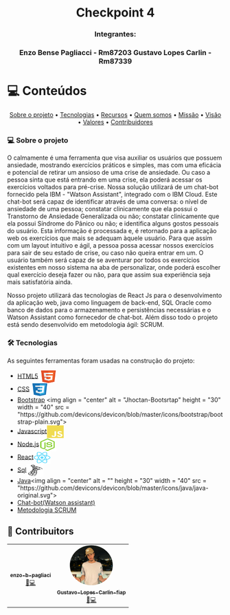 <h1 align="center">
    Checkpoint 4
</h1>
<h3 align="center"> 
	Integrantes:
</h3>
<h3 align="center"> 
	Enzo Bense Pagliacci - Rm87203
  Gustavo Lopes Carlin - Rm87339
</h3>

💻 Conteúdos
===================
<p align="center">
 <a href="#-sobre-o-projeto">Sobre o projeto</a> •
 <a href="#-tecnologias">Tecnologias</a> • 
 <a href="#-recursos">Recursos</a> • 
 <a href="#-quem-somos">Quem somos</a> • 
 <a href="#-missão">Missão</a> • 
 <a href="#-visão">Visão</a> • 
 <a href="#-valores">Valores</a> • 
<a href="#-contribuitors">Contribuidores</a>
</p>

### 💻 Sobre o projeto
O calmamente é uma ferramenta que visa auxiliar os usuários que possuem ansiedade, mostrando exercícios práticos e simples, mas com uma eficácia e potencial de retirar um ansioso de uma crise de ansiedade. Ou caso a pessoa sinta que está entrando em uma crise, ela poderá acessar os exercícios voltados para pré-crise.
Nossa solução utilizará de um chat-bot fornecido pela IBM - "Watson Assistant", integrado com o IBM Cloud. Este chat-bot será capaz de identificar através de uma conversa: o nível de ansiedade de uma pessoa; constatar clinicamente que ela possui o Transtorno de Ansiedade Generalizada ou não; constatar clinicamente que ela possui Síndrome do Pânico ou não; e identifica alguns gostos pessoais do usuário. Esta informação é processada e, é retornado para a aplicação web os exercícios que mais se adequam àquele usuário.
Para que assim com um layout intuitivo e ágil, a pessoa possa acessar nossos exercícios para sair de seu estado de crise, ou caso não queira entrar em um. O usuário também será capaz de se aventurar por todos os exercícios existentes em nosso sistema na aba de personalizar, onde poderá escolher qual exercício deseja fazer ou não, para que assim sua experiência seja mais satisfatória ainda.

Nosso projeto utilizará das tecnologias de React Js para o desenvolvimento da aplicação web, java como linguagem de back-end, SQL Oracle como banco de dados para o armazenamento e persistências necessárias e o Watson Assistant como fornecedor de chat-bot. Além disso todo o projeto está sendo desenvolvido em metodologia ágil: SCRUM.

### 🛠 Tecnologias

As seguintes ferramentas foram usadas na construção do projeto:

- [HTML5](https://www.devmedia.com.br/o-que-e-o-html5/25820) <img align = "center" alt = "HTML" height = "30" width = "40" src = "https://raw.githubusercontent.com/devicons/devicon/master/icons/html5/html5-original.svg ">
- [CSS](https://developer.mozilla.org/pt-BR/docs/Web/CSS0) <img align = "center" alt = "CSS" height = "30" width = "40" src = "https://raw.githubusercontent.com/devicons/devicon/master/icons/css3/css3-original.svg ">
- [Bootstrap](https://pt.wikipedia.org/wiki/Bootstrap_(framework_front-end)) <img align = "center" alt = "Jhoctan-Bootsrtap" height = "30" width = "40" src = "https://github.com/devicons/devicon/blob/master/icons/bootstrap/bootstrap-plain.svg">
- [Javascript](https://developer.mozilla.org/pt-BR/docs/Web/JavaScript)<img align = "center" alt = "javascript" height = "30" width = "40" src = "https://github.com/devicons/devicon/blob/master/icons/javascript/javascript-plain.svg">
- [Node.js](https://nodejs.org/en/)<img align = "center" alt = "node.js" height = "30" width = "40" src = "https://github.com/devicons/devicon/blob/master/icons/nodejs/nodejs-plain.svg">
- [React](https://pt-br.reactjs.org/)<img align = "center" alt = "react" height = "30" width = "40" src = "https://github.com/devicons/devicon/blob/master/icons/react/react-original.svg">
- [Sql](https://www.devmedia.com.br/guia/guia-completo-de-sql/38314)<img align = "center" alt = "sql" height = "30" width = "40" src = "https://github.com/devicons/devicon/blob/master/icons/microsoftsqlserver/microsoftsqlserver-plain.svg">
- [Java](https://pt.wikipedia.org/wiki/Java_(linguagem_de_programa%C3%A7%C3%A3o))<img align = "center" alt = "" height = "30" width = "40" src = "https://github.com/devicons/devicon/blob/master/icons/java/java-original.svg">
- [Chat-bot(Watson assistant)](https://www.ibm.com/br-pt/cloud/watson-assistant)
- [Metodologia SCRUM](https://blog.contaazul.com/metodologia-scrum)


## 👥 Contribuitors
<table>
	<tr>      
		<td align="center"><a href="https://github.com/enzo-b-pagliacci"><img style="border-radius: 50%;" src="https://avatars.githubusercontent.com/u/80040708?v=4" width="100px;" alt=""/><br /><sub><b>enzo-b-pagliaci</b></sub></a><br /><a href="https://github.com/enzo-b-pagliacci" title="enzo-b-pagliaci">🚀💻</a></td>
    		<td align="center"><a href="https://github.com/Gustavo-Lopes-Carlin-fiap"><img style="border-radius: 50%;" src="https://github.com/JhoctanTeixeira/GlobalSolution/blob/main/img/Gustavo.png" width="100px;" alt=""/><br /><sub><b>Gustavo-Lopes-Carlin-fiap</b></sub></a><br /><a href="https://github.com/Gustavo-Lopes-Carlin-fiap" title="Gustavo">🚀💻</a></td>	
	</tr>
</table>
